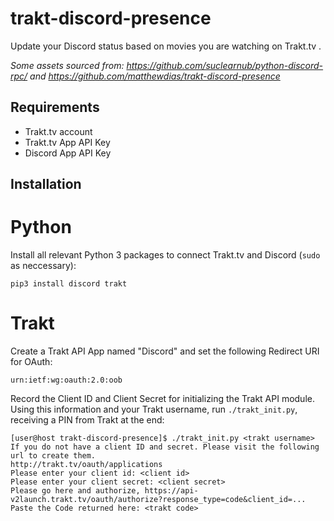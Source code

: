 # trakt-discord-presence
Update your Discord status based on movies you are watching on Trakt.tv .

_Some assets sourced from: https://github.com/suclearnub/python-discord-rpc/ and https://github.com/matthewdias/trakt-discord-presence_

## Requirements
- Trakt.tv account
- Trakt.tv App API Key
- Discord App API Key

## Installation
# Python
Install all relevant Python 3 packages to connect Trakt.tv and Discord (`sudo` as neccessary):

```pip3 install discord trakt```

# Trakt
Create a Trakt API App named "Discord" and set the following Redirect URI for OAuth:

```urn:ietf:wg:oauth:2.0:oob```

Record the Client ID and Client Secret for initializing the Trakt API module. Using this information and your Trakt username, run `./trakt_init.py`, receiving a PIN from Trakt at the end:
```
[user@host trakt-discord-presence]$ ./trakt_init.py <trakt username>
If you do not have a client ID and secret. Please visit the following url to create them.
http://trakt.tv/oauth/applications
Please enter your client id: <client id>
Please enter your client secret: <client secret>
Please go here and authorize, https://api-v2launch.trakt.tv/oauth/authorize?response_type=code&client_id=...
Paste the Code returned here: <trakt code>
```
